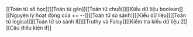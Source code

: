 [[Toán tử số học]][[Toán tử gán]][[Toán tữ chuỗi]][[Kiểu dữ liệu boolean]][[Nguyên lý hoạt động của ++ --]][[Toán tữ so sánh]][[Kiểu dữ liệu]][[Toán tử logical]][[Toán tử so sánh II]][[Truthy và Falsy]][[Kiểm tra kiểu dữ liệu 2]][[Câu điều kiện if]]